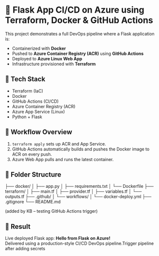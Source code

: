 # 🚀 Flask App CI/CD on Azure using Terraform, Docker & GitHub Actions

This project demonstrates a full DevOps pipeline where a Flask application is:

- Containerized with **Docker**
- Pushed to **Azure Container Registry (ACR)** using **GitHub Actions**
- Deployed to **Azure Linux Web App**
- Infrastructure provisioned with **Terraform**

## 🧱 Tech Stack
- Terraform (IaC)
- Docker
- GitHub Actions (CI/CD)
- Azure Container Registry (ACR)
- Azure App Service (Linux)
- Python + Flask

## 🔁 Workflow Overview

1. `terraform apply` sets up ACR and App Service.
2. GitHub Actions automatically builds and pushes the Docker image to ACR on every push.
3. Azure Web App pulls and runs the latest container.

## 📂 Folder Structure

├── docker/
│   ├── app.py
│   ├── requirements.txt
│   └── Dockerfile
├── terraform/
│   ├── main.tf
│   ├── provider.tf
│   ├── variables.tf
│   └── outputs.tf
├── .github/
│   └── workflows/
│       └── docker-deploy.yml
├── .gitignore
└── README.md

(added by KB – testing GitHub Actions trigger)

## 🚀 Result

Live deployed Flask app: **Hello from Flask on Azure!**  
Delivered using a production-style CI/CD DevOps pipeline.T r i g g e r   p i p e l i n e   a f t e r   a d d i n g   s e c r e t s 
 
 
